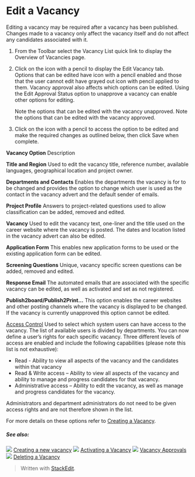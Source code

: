 # Edit a Vacancy

Editing a vacancy may be required after a vacancy has been published. Changes made to a vacancy only affect the vacancy itself and do not affect any candidates associated with it.

1.  From the  Toolbar  select the  Vacancy List  quick link to display the  Overview of Vacancies  page.
2.  Click on the icon with a pencil to display the  Edit Vacancy  tab.  
    Options that can be edited have icon with a pencil enabled and those that the user cannot edit have grayed out icon with pencil applied to them. Vacancy approval also affects which options can be edited. Using the  Edit Approval Status  option to unapprove a vacancy can enable other options for editing.  
      
    Note the options that can be edited with the vacancy unapproved. Note the options that can be edited with the vacancy approved.
3.  Click on the icon with a pencil to access the option to be edited and make the required changes as outlined below, then click  Save  when complete.

**Vacancy Option**
Description

**Title and Region**
Used to edit the vacancy title, reference number, available languages, geographical location and project owner.

**Departments and Contacts**
Enables the departments the vacancy is for to be changed and provides the option to change which user is used as the contact in the vacancy advert and the default sender of emails.

**Project Profile**
Answers to project-related questions used to allow classification can be added, removed and edited.

**Vacancy**
Used to edit the vacancy text, one-liner and the title used on the career website where the vacancy is posted. The dates and location listed in the vacancy advert can also be edited.

**Application Form**
This enables new application forms to be used or the existing application form can be edited.

**Screening Questions**
Unique, vacancy specific screen questions can be added, removed and edited.

**Response Email**
The automated emails that are associated with the specific vacancy can be edited, as well as activated and set as not registered.

**Publish2board/Publish2Print...**
This option enables the career websites and other posting channels where the vacancy is displayed to be changed.
If the vacancy is currently unapproved this option cannot be edited.

[Access Control](../faq/who_has_access_to_a_vacancy.htm)
Used to select which system users can have access to the vacancy. The list of available users is divided by departments. You can now define a user’s rights for each specific vacancy. Three different levels of access are enabled and include the following capabilities (please note this list is not exhaustive):

-   Read - Ability to view all aspects of the vacancy and the candidates within that vacancy
-   Read & Write access – Ability to view all aspects of the vacancy and ability to manage and progress candidates for that vacancy.
-   Administrative access – Ability to edit the vacancy, as well as manage and progress candidates for the vacancy.

Administrators and department administrators do not need to be given access rights and are not therefore shown in the list.

For more details on these options refer to  [Creating a Vacancy](creating_a_new_vacancy.htm).

##### See also:

![](../Resources/Images/icon-document-link.png) [Creating a new vacancy](creating_a_new_vacancy.htm)
![](../Resources/Images/icon-document-link.png) [Activating a Vacancy](activating_a_vacancy.htm)
![](../Resources/Images/icon-document-link.png) [Vacancy Approvals](vacancy_approvals.htm)
![](../Resources/Images/icon-document-link.png) [Deleting a Vacancy](deleting_a_vacancy.htm)


> Written with [StackEdit](https://stackedit.io/).
<!--stackedit_data:
eyJoaXN0b3J5IjpbLTEyOTAyMjAzMjFdfQ==
-->